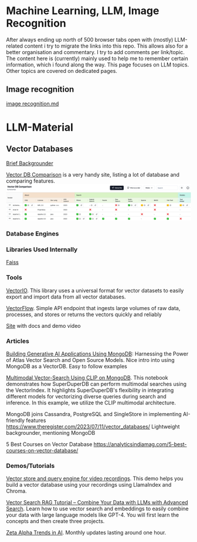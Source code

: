 # Machine Learning, LLM, Image Recognition 

After always ending up north of 500 browser tabs open with (mostly) LLM-related content i try to migrate the links into 
this repo. This allows also for a better organisation and commentary. I try to add comments per link/topic. The content 
here is (currently) mainly used to help me to remember certain information, which i found along the way. This page focuses 
on LLM topics. Other topics are covered on dedicated pages.

## Image recognition

[image recognition.md](image%20recognition.md)


# LLM-Material

## Vector Databases

[Brief Backgrounder](vector_database_backgrounder.md)

[Vector DB Comparison](https://vdbs.superlinked.com/) is a very handy site, listing a lot of database and comparing features.
![vectordb_comparison.png](images%2Fvectordb_comparison.png)



### Database Engines


### Libraries Used Internally

[Faiss](https://github.com/facebookresearch/faiss)


### Tools

[VectorIO](https://github.com/AI-Northstar-Tech/vector-io). This library uses a universal format for vector 
datasets to easily export and import data from all vector databases.

[VectorFlow](https://github.com/dgarnitz/vectorflow). Simple API endpoint that ingests large volumes of raw data,
processes, and stores or returns the vectors quickly and reliably

[Site](https://www.getvectorflow.com/) with docs and demo video

###  Articles

[Building Generative AI Applications Using MongoDB](https://www.mongodb.com/library/vector-search/building-generative-ai-applications-using-mongodb?xs=533003): Harnessing the Power of Atlas Vector Search and Open Source Models.
Nice intro into using MongoDB as a VectorDB. Easy to follow examples 

[Multimodal Vector-Search Using CLIP on MongoDB](https://docs.superduperdb.com/docs/use_cases/vector_search/multimodal_image_search_clip/). This notebook demonstrates how SuperDuperDB can perform multimodal searches using the VectorIndex. It highlights SuperDuperDB's flexibility in integrating different models for vectorizing 
diverse queries during search and inference. In this example, we utilize the CLIP multimodal architecture.

MongoDB joins Cassandra, PostgreSQL and SingleStore in implementing AI-friendly features
https://www.theregister.com/2023/07/11/vector_databases/
Lightweight backgrounder, mentioning MongoDB

5 Best Courses on Vector Database
https://analyticsindiamag.com/5-best-courses-on-vector-database/


### Demos/Tutorials

[Vector store and query engine for video recordings](https://github.com/daily-demos/recording-vector-store/tree/v1.0). This demo helps you build a vector database using your 
recordings using LlamaIndex and Chroma.

[Vector Search RAG Tutorial – Combine Your Data with LLMs with Advanced Search](https://www.youtube.com/watch?v=JEBDfGqrAUA). Learn how to use vector search and embeddings 
to easily combine your data with large language models like GPT-4. You will first learn the concepts 
and then create three projects.

[Zeta Alpha Trends in AI](https://www.youtube.com/@zetavector/videos). Monthly updates lasting around one hour.

